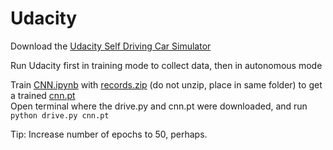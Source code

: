 # Udacity

Download the [Udacity Self Driving Car Simulator](https://github.com/udacity/self-driving-car-sim)  

Run Udacity first in training mode to collect data, then in autonomous mode

Train [CNN.ipynb](CNN.ipynb)  with [records.zip](records.zip) (do not unzip, place in same folder) to get a trained [cnn.pt](cnn.pt)  
Open terminal where the drive.py and cnn.pt were downloaded, and run ```python drive.py cnn.pt```  

Tip: Increase number of epochs to 50, perhaps.
